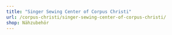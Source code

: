 ```yaml
---
title: "Singer Sewing Center of Corpus Christi"
url: /corpus-christi/singer-sewing-center-of-corpus-christi/
shop: Nähzubehör
---
```

